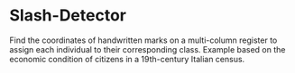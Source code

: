 # Slash-Detector
Find the coordinates of handwritten marks on a multi-column register to assign each individual to their corresponding class. Example based on the economic condition of citizens in a 19th-century Italian census.
